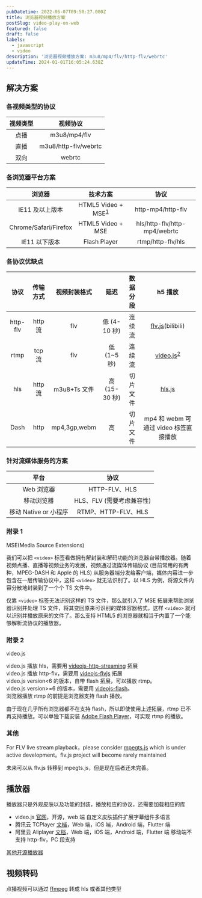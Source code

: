 ```yaml
---
pubDatetime: 2022-06-07T09:50:27.000Z
title: 浏览器视频播放方案
postSlug: video-play-on-web
featured: false
draft: false
labels:
  - javascript
  - video
description: '浏览器视频播放方案: m3u8/mp4/flv/http-flv/webrtc'
updateTime: 2024-01-01T16:05:24.638Z
---
```


## 解决方案

### 各视频类型的协议

| 视频类型 |       视频协议       |
| :------: | :------------------: |
|   点播   |     m3u8/mp4/flv     |
|   直播   | m3u8/http-flv/webrtc |
|   双向   |        webrtc        |

### 各浏览器平台方案

|        浏览器         |                技术方案                 |             协议             |
| :-------------------: | :-------------------------------------: | :--------------------------: |
|    IE11 及以上版本    | HTML5 Video + MSE<sup>[1](#附录1)</sup> |      http-mp4/http-flv       |
| Chrome/Safari/Firefox |            HTML5 Video + MSE            | hls/http-flv/http-mp4/webrtc |
|     IE11 以下版本     |              Flash Player               |      rtmp/http-flv/hls       |

### 各协议优缺点

|   协议   | 传输方式 | 视频封装格式 |     延迟      | 数据分段 |                        h5 播放                         |
| :------: | :------: | :----------: | :-----------: | :------: | :----------------------------------------------------: |
| http-flv | http 流  |     flv      | 低 (4-10 秒)  |  连续流  | [flv.js](https://github.com/Bilibili/flv.js)(bilibili) |
|   rtmp   |  tcp 流  |     flv      |  低 (1~5 秒)  |  连续流  | [video.js](https://videojs.com/)<sup>[2](#附录2)</sup> |
|   hls    | http 流  | m3u8+Ts 文件 | 高 (15-30 秒) | 切片文件 |     [hls.js](https://github.com/video-dev/hls.js)      |
|   Dash   |   http   | mp4,3gp,webm |      高       | 切片文件 |         mp4 和 webm 可通过 video 标签直接播放          |

### 针对流媒体服务的方案

|         平台          |           协议            |
| :-------------------: | :-----------------------: |
|      Web 浏览器       |       HTTP-FLV、HLS       |
|      移动浏览器       | HLS、FLV (需要考虑兼容性) |
| 移动 Native or 小程序 |    RTMP、HTTP-FLV、HLS    |

### 附录 1

MSE(Media Source Extensions)

我们可以把 `<video>` 标签看做拥有解封装和解码功能的浏览器自带播放器。随着视频点播、直播等视频业务的发展，视频通过流媒体传输协议 (目前常用的有两种，MPEG-DASH 和 Apple 的 HLS) 从服务器端分发给客户端，媒体内容进一步包含在一层传输协议中，这样 `<video>` 就无法识别了。以 HLS 为例，将源文件内容分散地封装到了一个个 TS 文件中。

仅靠 `<video>` 标签无法识别这样的 TS 文件，那么就引入了 MSE 拓展来帮助浏览器识别并处理 TS 文件，将其变回原来可识别的媒体容器格式，这样 `<video>` 就可以识别并播放原来的文件了。那么支持 HTML5 的浏览器就相当于内置了一个能够解析流协议的播放器。

### 附录 2

video.js

video.js 播放 hls，需要用 [videojs-http-streaming](https://github.com/videojs/http-streaming) 拓展  
video.js 播放 http-flv，需要用 [videojs-flvjs](https://github.com/mister-ben/videojs-flvjs) 拓展  
video.js version&lt;6 的版本，自带 flash 拓展，可以播放 rtmp。  
video.js version>=6 的版本，需要用 [videojs-flash](https://github.com/videojs/videojs-flash)。  
浏览器播放 rtmp 的前提是浏览器支持 flash 播放。

由于现在几乎所有浏览器都不在支持 flash，所以即使使用上述拓展，rtmp 已不再支持播放。可以单独下载安装 [Adobe Flash Player](https://www.flash.cn/)，可实现 rtmp 的播放。

### 其他

For FLV live stream playback，please consider [mpegts.js](https://github.com/xqq/mpegts.js) which is under active development。flv.js project will become rarely maintained

未来可以从 flv.js 转移到 mpegts.js，但是现在后者还未完善。

## 播放器

播放器只是外观皮肤以及功能的封装，播放相应的协议，还需要加载相应的库

- video.js
  [官网](https://videojs.com/)，开源，web 端
  自定义皮肤插件扩展字幕组件多语言
- 腾讯云 TCPlayer
  [文档](https://cloud.tencent.com/document/product/881/20205)，Web 端，iOS 端，Android 端，Flutter 端
- 阿里云 Aliplayer
  [文档](https://help.aliyun.com/document_detail/125548.htm)，Web 端，iOS 端，Android 端，Flutter 端
  移动端不支持 http-flv，PC 段支持

[其他开源播放器](https://juejin.cn/post/6844903438657028109)

## 视频转码

点播视频可以通过 [ffmpeg](http://ffmpeg.org/download.html) 转成 hls 或者其他类型
